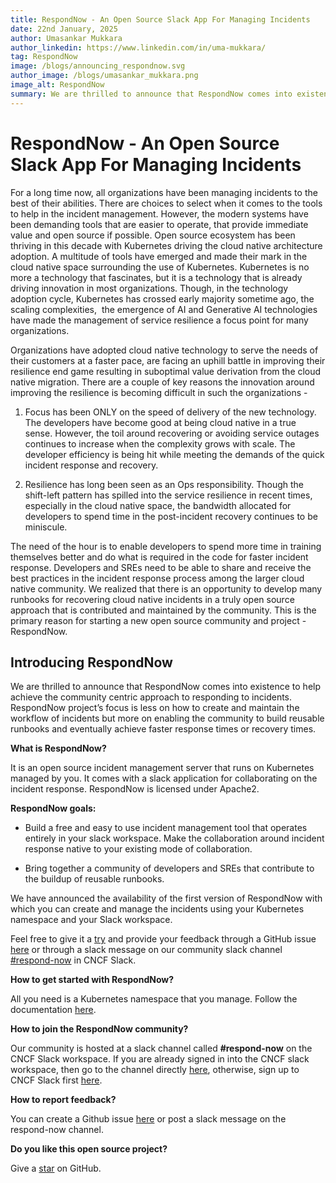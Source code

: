 ```yaml
---
title: RespondNow - An Open Source Slack App For Managing Incidents
date: 22nd January, 2025
author: Umasankar Mukkara
author_linkedin: https://www.linkedin.com/in/uma-mukkara/
tag: RespondNow
image: /blogs/announcing_respondnow.svg
author_image: /blogs/umasankar_mukkara.png
image_alt: RespondNow
summary: We are thrilled to announce that RespondNow comes into existence to help achieve the community centric approach to responding to incidents.
---
```


# RespondNow - An Open Source Slack App For Managing Incidents

For a long time now, all organizations have been managing incidents to the best of their abilities. There are choices to select when it comes to the tools to help in the incident management. However, the modern systems have been demanding tools that are easier to operate, that provide immediate value and open source if possible. Open source ecosystem has been thriving in this decade with Kubernetes driving the cloud native architecture adoption. A multitude of tools have emerged and made their mark in the cloud native space surrounding the use of Kubernetes. Kubernetes is no more a technology that fascinates, but it is a technology that is already driving innovation in most organizations. Though, in the technology adoption cycle, Kubernetes has crossed early majority sometime ago, the scaling complexities,  the emergence of AI and Generative AI technologies have made the management of service resilience a focus point for many organizations.

Organizations have adopted cloud native technology to serve the needs of their customers at a faster pace, are facing an uphill battle in improving their resilience end game resulting in suboptimal value derivation from the cloud native migration. There are a couple of key reasons the innovation around improving the resilience is becoming difficult in such the organizations -

1. Focus has been ONLY on the speed of delivery of the new technology. The developers have become good at being cloud native in a true sense. However, the toil around recovering or avoiding service outages continues to increase when the complexity grows with scale. The developer efficiency is being hit while meeting the demands of the quick incident response and recovery.

2. Resilience has long been seen as an Ops responsibility. Though the shift-left pattern has spilled into the service resilience in recent times, especially in the cloud native space, the bandwidth allocated for developers to spend time in the post-incident recovery continues to be miniscule.

The need of the hour is to enable developers to spend more time in training themselves better and do what is required in the code for faster incident response. Developers and SREs need to be able to share and receive the best practices in the incident response process among the larger cloud native community. We realized that there is an opportunity to develop many runbooks for recovering cloud native incidents in a truly open source approach that is contributed and maintained by the community. This is the primary reason for starting a new open source community and project - RespondNow.

## Introducing RespondNow

We are thrilled to announce that RespondNow comes into existence to help achieve the community centric approach to responding to incidents. RespondNow project’s focus is less on how to create and maintain the workflow of incidents but more on enabling the community to build reusable runbooks and eventually achieve faster response times or recovery times.

**What is RespondNow?**

It is an open source incident management server that runs on Kubernetes managed by you. It comes with a slack application for collaborating on the incident response. RespondNow is licensed under Apache2.

**RespondNow goals:**

- Build a free and easy to use incident management tool that operates entirely in your slack workspace. Make the collaboration around incident response native to your existing mode of collaboration.

- Bring together a community of developers and SREs that contribute to the buildup of reusable runbooks.

We have announced the availability of the first version of RespondNow with which you can create and manage the incidents using your Kubernetes namespace and your Slack workspace.

Feel free to give it a [try](https://respondnow.github.io/respondnow/getting-started/deploy-rn-server-with-helm/) and provide your feedback through a GitHub issue [here](https://github.com/respondnow/respondnow/issues/new/choose) or through a slack message on our community slack channel [#respond-now](https://app.slack.com/client/T08PSQ7BQ/C07K7TBH4P3) in CNCF Slack.

**How to get started with RespondNow?**

All you need is a Kubernetes namespace that you manage. Follow the documentation [here](https://respondnow.github.io/respondnow/getting-started/deploy-rn-server-with-helm/).

**How to join the RespondNow community?**

Our community is hosted at a slack channel called **#respond-now** on the CNCF Slack workspace. If you are already signed in into the CNCF slack workspace, then go to the channel directly [here](https://app.slack.com/client/T08PSQ7BQ/C07K7TBH4P3), otherwise, sign up to CNCF Slack first [here](https://slack.cncf.io).

**How to report feedback?**

You can create a Github issue [here](https://github.com/respondnow/respondnow/issues/new/choose) or post a slack message on the respond-now channel.

**Do you like this open source project?**

Give a [star](https://github.com/respondnow/respondnow) on GitHub.

